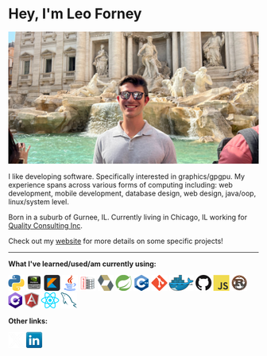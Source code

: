 # Hey, I'm Leo Forney

![](img/me.jpg)

I like developing software. Specifically interested in graphics/gpgpu. My experience spans across various forms of computing including: web development, mobile development, database design, web design, java/oop, linux/system level.

Born in a suburb of Gurnee, IL. Currently living in Chicago, IL working for [Quality Consulting Inc](https://www.qci.com/).

Check out my [website](https://leoforney.me/) for more details on some specific projects!

---

**What I've learned/used/am currently using:**

<a href="https://www.python.org/" title="Python"><img src="icons/python.png" /></a>
<a href="https://en.wikipedia.org/wiki/CUDA" title="CUDA"><img height="32" src="icons/cuda.png" width="32"/></a>
<a href="https://kotlinlang.org/" title="Kotlin"><img height="32" src="icons/kotlin.png" width="32"/></a>
<a href="https://www.java.com/en/" title="Java"><img height="32" src="icons/java.png" width="32"/></a>
<a href="https://www.oracle.com/database/" title="Oracle SQL"><img height="32" src="icons/oracle.png" width="32"/></a>
<a href="https://hibernate.org/" title="Hibernate"><img height="32" src="icons/hibernate.svg" width="32"/></a>
<a href="https://spring.io/" title="Spring"><img height="32" src="icons/spring.png" width="32"/></a>
<a href="https://cplusplus.com/" title="C++"><img height="32" src="icons/cpp.png" width="32"/></a>
<a href="https://git-scm.com/" title="Git"><img src="icons/git.png" /></a>
<a href="https://www.docker.com/" title="Docker"><img src="icons/docker.png" /></a>
<a href="https://github.com/" title="GitHub"><img src="icons/github.png" /></a>
<a href="https://en.wikipedia.org/wiki/JavaScript" title="JavaScript"><img src="icons/javascript.png" /></a>
<a href="https://www.rust-lang.org/" title="Rust"><img src="icons/rust.png" /></a>
<a href="http://csharp.net/" title="C#"><img src="icons/csharp.png" /></a>
<a href="https://angular.io/" title="Angular"><img src="icons/angular.png" /></a>
<a href="https://reactjs.org/" title="React"><img src="icons/react.png" /></a>
<a href="https://www.mysql.com/" title="MySQL"><img src="icons/mysql.png" /></a>

**Other links:**

<a href="https://x.com/leo_forney" title="X"><img height="32" src="icons/x.png" width="32"/></a>
[![LinkedIn](icons/linkedin.png)](https://www.linkedin.com/in/leo-forney/)
